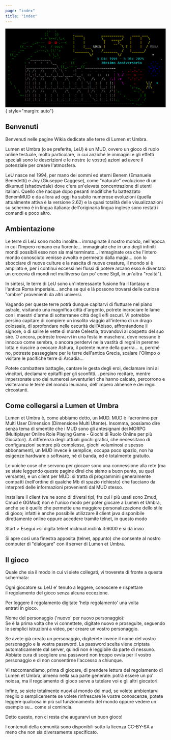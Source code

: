 ```yaml
---
page: "index"
title: "index"
---
```


![Logo](/Logo.png){ style="margin: auto"}

## Benvenuti

Benvenuti nelle pagine Wikia dedicate alle terre di Lumen et Umbra.

Lumen et Umbra (o se preferite, LeU) è un MUD, ovvero un gioco di ruolo online testuale, molto particolare, in cui anziché le immagini e gli effetti speciali sono le descrizioni e le nostre (e vostre) azioni ad avere il potenziale per creare l'atmosfera.

LeU nasce nel 1994, per mano dei sommi ed eterni Benem (Emanuele Benedetti) e Joy (Giuseppe Caggese), come "naturale" evoluzione di un dikumud (shadowdale) dove c'era un'elevata concentrazione di utenti italiani. Quello che nacque dopo pesanti modifiche fu battezzato BenemMUD e da allora ad oggi ha subito numerose evoluzioni (quella attualmente attiva è la versione 2.62) e la quasi totalità delle visualizzazioni su schermo è in lingua italiana: dell'originaria lingua inglese sono restati i comandi e poco altro.

## Ambientazione

Le terre di LeU sono molto insolite... immaginate il nostro mondo, nell'epoca in cui l'Impero romano era fiorente... immaginate che in uno degli infiniti mondi possibili esso non sia mai terminato... Immaginate ora che l'intero mondo conosciuto venisse avvolto e permeato dalla magia... con lo sbocciare di nuove culture e la nascita di nuove creature, il mondo si è ampliato e, per i continui eccessi nei flussi di potere arcano esso è diventato un crocevia di mondi nel multiverso (un po' come Sigil, in un'altra "realtà").

In sintesi, le terre di LeU sono un'interessante fusione fra il fantasy e l'antica Roma imperiale... anche se qui e là possono trovarsi delle curiose "ombre" provenienti da altri universi.

Vagando per queste terre potrà dunque capitarvi di fluttuare nel piano astrale, visitando una magnifica città d'argento, potrete incrociare le lame con i maestri d'arme di sotterranee città degli elfi oscuri. Vi potrebbe persino capitare di compiere un insolito viaggio all'interno di un drago colossale, di sprofondare nelle oscurità dell'Abisso, affrontandone il signore, o di salire le vette di monte Celestia, trovandovi al cospetto del suo sire. O ancora, potreste trovarvi in una festa in maschera, dove nessuno è innocuo come sembra, o ancora perdervi nella vastità di regni in perenne lotta e riuscire a evocare Ashura, il potente nume della guerra... o, perché no, potreste passeggiare per le terre dell'antica Grecia, scalare l'Olimpo o visitare le pacifiche terre di Arcadia...

Potete combattere battaglie, cantare le gesta degli eroi, declamare inni ai vincitori, declamare epitaffi per gli sconfitti... persino recitare, mentre impersonate uno dei numerosi avventurieri che hanno calcato, percorrono e visiteranno le terre del mondo leuniano, dell'impero almense e dei regni circostanti.

## Come collegarsi a Lumen et Umbra

Lumen et Umbra è, come abbiamo detto, un MUD. MUD è l'acronimo per Multi User Dimension (Dimensione Multi Utente). Insomma, possiamo dire senza tema di smentite che i MUD sono gli antesignani dei MORPG (Multiplayer Online Role Playing Game - Giochi di Ruolo Online per più Giocatori). A differenza degli attuali giochi grafici, che necessitano di configurazioni sempre più complesse, giochi voluminosi e spesso abbonamenti, un MUD invece è semplice, occupa poco spazio, non ha esigenze hardware o software, né di banda, ed è totalmente gratuito.

Le uniche cose che servono per giocare sono una connessione alla rete (ma se state leggendo queste pagine direi che siamo a buon punto, su quel versante), e un client per MUD: si tratta di programmini generalmente compatti (nell'ordine di qualche Mb di spazio richiesto) che facciano da interpreti delle informazioni provenienti dal MUD stesso.

Installare il client (ve ne sono di diversi tipi, fra cui i più usati sono Zmud, Cmud e GGMud) non è l'unico modo per poter giocare a Lumen et Umbra, anche se è quello che permette una maggiore personalizzazione dello stile di gioco; infatti è anche possibile utilizzare il client java disponibile direttamente online oppure accedere tramite telnet, in questo modo

Start > Esegui >si digita telnet mclmud.mclink.it:6000 e si dà invio

Si apre così una finestra apposita (telnet, appunto) che consente al nostro computer di "dialogare" con il server di Lumen et Umbra.

## Il gioco

Quale che sia il modo in cui vi siete collegati, vi troverete di fronte a questa schermata:

Ogni giocatore su LeU e' tenuto a leggere, conoscere e rispettare  
 il regolamento del gioco senza alcuna eccezione.

Per leggere il regolamento digitate 'help regolamento' una volta  
 entrati in gioco.

Nome del personaggio ('nuovo' per nuovo personaggio):  
Se è la prima volta che vi connettete, digitate nuovo e proseguite, seguendo le semplici istruzioni a video, per creare un vostro personaggio.

Se avete già creato un personaggio, digiterete invece il nome del vostro personaggio e la vostra password. La password scelta viene criptata automaticamente dal server, quindi non è leggibile da parte di nessuno. Abbiate cura di scegliere una password non troppo ovvia per il vostro personaggio e di non consentirne l'accesso a chiunque.

Vi raccomandiamo, prima di giocare, di prendere lettura del regolamento di Lumen et Umbra, almeno nella sua parte generale: potrà essere un po' noiosa, ma il regolamento di gioco serve a tutelare voi e gli altri giocatori.

Infine, se siete totalmente nuovi al mondo dei mud, se volete ambientarvi meglio o semplicemente se volete rinfrescare le vostre conoscenze, potete leggere qualcosa in più sul funzionamento del mondo oppure vedere un esempio su... come si comincia.

Detto questo, non ci resta che augurarvi un buon gioco!

I contenuti della comunità sono disponibili sotto la licenza CC-BY-SA a meno che non sia diversamente specificato.
